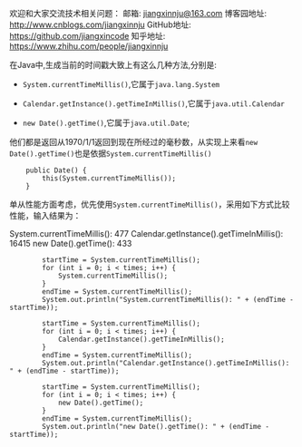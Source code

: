 欢迎和大家交流技术相关问题：
邮箱: jiangxinnju@163.com
博客园地址: <http://www.cnblogs.com/jiangxinnju>
GitHub地址: <https://github.com/jiangxincode>
知乎地址: <https://www.zhihu.com/people/jiangxinnju>

在Java中,生成当前的时间戳大致上有这么几种方法,分别是:

* `System.currentTimeMillis()`,它属于`java.lang.System`

* `Calendar.getInstance().getTimeInMillis()`,它属于`java.util.Calendar`

* `new Date().getTime()`,它属于`java.util.Date`;

他们都是返回从1970/1/1返回到现在所经过的毫秒数，从实现上来看`new Date().getTime()`也是依据`System.currentTimeMillis()`

```
    public Date() {
        this(System.currentTimeMillis());
    }
```

单从性能方面考虑，优先使用`System.currentTimeMillis()`，采用如下方式比较性能，输入结果为：

System.currentTimeMillis(): 477
Calendar.getInstance().getTimeInMillis(): 16415
new Date().getTime(): 433

```
		startTime = System.currentTimeMillis();
		for (int i = 0; i < times; i++) {
			System.currentTimeMillis();
		}
		endTime = System.currentTimeMillis();
		System.out.println("System.currentTimeMillis(): " + (endTime - startTime));
		
		startTime = System.currentTimeMillis();
		for (int i = 0; i < times; i++) {
			Calendar.getInstance().getTimeInMillis();
		}
		endTime = System.currentTimeMillis();
		System.out.println("Calendar.getInstance().getTimeInMillis(): " + (endTime - startTime));
		
		startTime = System.currentTimeMillis();
		for (int i = 0; i < times; i++) {
			new Date().getTime();
		}
		endTime = System.currentTimeMillis();
		System.out.println("new Date().getTime(): " + (endTime - startTime));
```